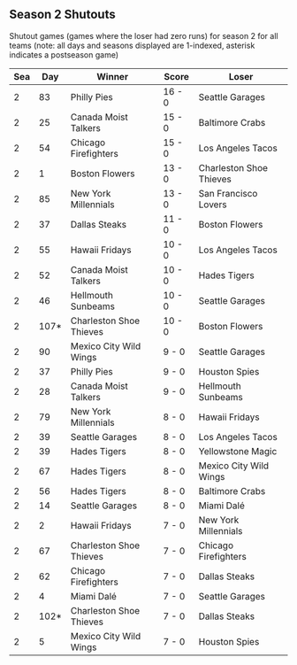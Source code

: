 ## Season 2 Shutouts



Shutout games (games where the loser had zero runs) for season 2 for all teams (note: all days and seasons displayed are 1-indexed, asterisk indicates a postseason game)


| Sea | Day | Winner | Score | Loser | 
| ------ |------ |------ |------ |------ |
| 2 | 83 | Philly Pies | 16 - 0 | Seattle Garages | 
| 2 | 25 | Canada Moist Talkers | 15 - 0 | Baltimore Crabs | 
| 2 | 54 | Chicago Firefighters | 15 - 0 | Los Angeles Tacos | 
| 2 | 1 | Boston Flowers | 13 - 0 | Charleston Shoe Thieves | 
| 2 | 85 | New York Millennials | 13 - 0 | San Francisco Lovers | 
| 2 | 37 | Dallas Steaks | 11 - 0 | Boston Flowers | 
| 2 | 55 | Hawaii Fridays | 10 - 0 | Los Angeles Tacos | 
| 2 | 52 | Canada Moist Talkers | 10 - 0 | Hades Tigers | 
| 2 | 46 | Hellmouth Sunbeams | 10 - 0 | Seattle Garages | 
| 2 | 107* | Charleston Shoe Thieves | 10 - 0 | Boston Flowers | 
| 2 | 90 | Mexico City Wild Wings | 9 - 0 | Seattle Garages | 
| 2 | 37 | Philly Pies | 9 - 0 | Houston Spies | 
| 2 | 28 | Canada Moist Talkers | 9 - 0 | Hellmouth Sunbeams | 
| 2 | 79 | New York Millennials | 8 - 0 | Hawaii Fridays | 
| 2 | 39 | Seattle Garages | 8 - 0 | Los Angeles Tacos | 
| 2 | 39 | Hades Tigers | 8 - 0 | Yellowstone Magic | 
| 2 | 67 | Hades Tigers | 8 - 0 | Mexico City Wild Wings | 
| 2 | 56 | Hades Tigers | 8 - 0 | Baltimore Crabs | 
| 2 | 14 | Seattle Garages | 8 - 0 | Miami Dalé | 
| 2 | 2 | Hawaii Fridays | 7 - 0 | New York Millennials | 
| 2 | 67 | Charleston Shoe Thieves | 7 - 0 | Chicago Firefighters | 
| 2 | 62 | Chicago Firefighters | 7 - 0 | Dallas Steaks | 
| 2 | 4 | Miami Dalé | 7 - 0 | Seattle Garages | 
| 2 | 102* | Charleston Shoe Thieves | 7 - 0 | Dallas Steaks | 
| 2 | 5 | Mexico City Wild Wings | 7 - 0 | Houston Spies | 


